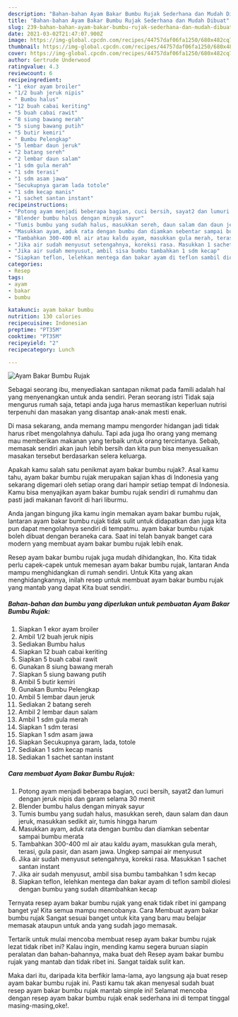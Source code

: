 ```yaml
---
description: "Bahan-bahan Ayam Bakar Bumbu Rujak Sederhana dan Mudah Dibuat"
title: "Bahan-bahan Ayam Bakar Bumbu Rujak Sederhana dan Mudah Dibuat"
slug: 239-bahan-bahan-ayam-bakar-bumbu-rujak-sederhana-dan-mudah-dibuat
date: 2021-03-02T21:47:07.900Z
image: https://img-global.cpcdn.com/recipes/44757daf06fa1250/680x482cq70/ayam-bakar-bumbu-rujak-foto-resep-utama.jpg
thumbnail: https://img-global.cpcdn.com/recipes/44757daf06fa1250/680x482cq70/ayam-bakar-bumbu-rujak-foto-resep-utama.jpg
cover: https://img-global.cpcdn.com/recipes/44757daf06fa1250/680x482cq70/ayam-bakar-bumbu-rujak-foto-resep-utama.jpg
author: Gertrude Underwood
ratingvalue: 4.3
reviewcount: 6
recipeingredient:
- "1 ekor ayam broiler"
- "1/2 buah jeruk nipis"
- " Bumbu halus"
- "12 buah cabai keriting"
- "5 buah cabai rawit"
- "8 siung bawang merah"
- "5 siung bawang putih"
- "5 butir kemiri"
- " Bumbu Pelengkap"
- "5 lembar daun jeruk"
- "2 batang sereh"
- "2 lembar daun salam"
- "1 sdm gula merah"
- "1 sdm terasi"
- "1 sdm asam jawa"
- "Secukupnya garam lada totole"
- "1 sdm kecap manis"
- "1 sachet santan instant"
recipeinstructions:
- "Potong ayam menjadi beberapa bagian, cuci bersih, sayat2 dan lumuri dengan jeruk nipis dan garam selama 30 menit"
- "Blender bumbu halus dengan minyak sayur"
- "Tumis bumbu yang sudah halus, masukkan sereh, daun salam dan daun jeruk, masukkan sedikit air, tumis hingga harum"
- "Masukkan ayam, aduk rata dengan bumbu dan diamkan sebentar sampai bumbu merata"
- "Tambahkan 300-400 ml air atau kaldu ayam, masukkan gula merah, terasi, gula pasir, dan asam jawa. Ungkep sampai air menyusut"
- "Jika air sudah menyusut setengahnya, koreksi rasa. Masukkan 1 sachet santan instant"
- "Jika air sudah menyusut, ambil sisa bumbu tambahkan 1 sdm kecap"
- "Siapkan teflon, lelehkan mentega dan bakar ayam di teflon sambil diolesi dengan bumbu yang sudah ditambahkan kecap"
categories:
- Resep
tags:
- ayam
- bakar
- bumbu

katakunci: ayam bakar bumbu 
nutrition: 130 calories
recipecuisine: Indonesian
preptime: "PT35M"
cooktime: "PT35M"
recipeyield: "2"
recipecategory: Lunch

---
```



![Ayam Bakar Bumbu Rujak](https://img-global.cpcdn.com/recipes/44757daf06fa1250/680x482cq70/ayam-bakar-bumbu-rujak-foto-resep-utama.jpg)

Sebagai seorang ibu, menyediakan santapan nikmat pada famili adalah hal yang menyenangkan untuk anda sendiri. Peran seorang istri Tidak saja mengurus rumah saja, tetapi anda juga harus memastikan keperluan nutrisi terpenuhi dan masakan yang disantap anak-anak mesti enak.

Di masa  sekarang, anda memang mampu mengorder hidangan jadi tidak harus ribet mengolahnya dahulu. Tapi ada juga lho orang yang memang mau memberikan makanan yang terbaik untuk orang tercintanya. Sebab, memasak sendiri akan jauh lebih bersih dan kita pun bisa menyesuaikan masakan tersebut berdasarkan selera keluarga. 



Apakah kamu salah satu penikmat ayam bakar bumbu rujak?. Asal kamu tahu, ayam bakar bumbu rujak merupakan sajian khas di Indonesia yang sekarang digemari oleh setiap orang dari hampir setiap tempat di Indonesia. Kamu bisa menyajikan ayam bakar bumbu rujak sendiri di rumahmu dan pasti jadi makanan favorit di hari liburmu.

Anda jangan bingung jika kamu ingin memakan ayam bakar bumbu rujak, lantaran ayam bakar bumbu rujak tidak sulit untuk didapatkan dan juga kita pun dapat mengolahnya sendiri di tempatmu. ayam bakar bumbu rujak boleh dibuat dengan beraneka cara. Saat ini telah banyak banget cara modern yang membuat ayam bakar bumbu rujak lebih enak.

Resep ayam bakar bumbu rujak juga mudah dihidangkan, lho. Kita tidak perlu capek-capek untuk memesan ayam bakar bumbu rujak, lantaran Anda mampu menghidangkan di rumah sendiri. Untuk Kita yang akan menghidangkannya, inilah resep untuk membuat ayam bakar bumbu rujak yang mantab yang dapat Kita buat sendiri.

<!--inarticleads1-->

##### Bahan-bahan dan bumbu yang diperlukan untuk pembuatan Ayam Bakar Bumbu Rujak:

1. Siapkan 1 ekor ayam broiler
1. Ambil 1/2 buah jeruk nipis
1. Sediakan  Bumbu halus
1. Siapkan 12 buah cabai keriting
1. Siapkan 5 buah cabai rawit
1. Gunakan 8 siung bawang merah
1. Siapkan 5 siung bawang putih
1. Ambil 5 butir kemiri
1. Gunakan  Bumbu Pelengkap
1. Ambil 5 lembar daun jeruk
1. Sediakan 2 batang sereh
1. Ambil 2 lembar daun salam
1. Ambil 1 sdm gula merah
1. Siapkan 1 sdm terasi
1. Siapkan 1 sdm asam jawa
1. Siapkan Secukupnya garam, lada, totole
1. Sediakan 1 sdm kecap manis
1. Sediakan 1 sachet santan instant




<!--inarticleads2-->

##### Cara membuat Ayam Bakar Bumbu Rujak:

1. Potong ayam menjadi beberapa bagian, cuci bersih, sayat2 dan lumuri dengan jeruk nipis dan garam selama 30 menit
1. Blender bumbu halus dengan minyak sayur
1. Tumis bumbu yang sudah halus, masukkan sereh, daun salam dan daun jeruk, masukkan sedikit air, tumis hingga harum
1. Masukkan ayam, aduk rata dengan bumbu dan diamkan sebentar sampai bumbu merata
1. Tambahkan 300-400 ml air atau kaldu ayam, masukkan gula merah, terasi, gula pasir, dan asam jawa. Ungkep sampai air menyusut
1. Jika air sudah menyusut setengahnya, koreksi rasa. Masukkan 1 sachet santan instant
1. Jika air sudah menyusut, ambil sisa bumbu tambahkan 1 sdm kecap
1. Siapkan teflon, lelehkan mentega dan bakar ayam di teflon sambil diolesi dengan bumbu yang sudah ditambahkan kecap




Ternyata resep ayam bakar bumbu rujak yang enak tidak ribet ini gampang banget ya! Kita semua mampu mencobanya. Cara Membuat ayam bakar bumbu rujak Sangat sesuai banget untuk kita yang baru mau belajar memasak ataupun untuk anda yang sudah jago memasak.

Tertarik untuk mulai mencoba membuat resep ayam bakar bumbu rujak lezat tidak ribet ini? Kalau ingin, mending kamu segera buruan siapin peralatan dan bahan-bahannya, maka buat deh Resep ayam bakar bumbu rujak yang mantab dan tidak ribet ini. Sangat taidak sulit kan. 

Maka dari itu, daripada kita berfikir lama-lama, ayo langsung aja buat resep ayam bakar bumbu rujak ini. Pasti kamu tak akan menyesal sudah buat resep ayam bakar bumbu rujak mantab simple ini! Selamat mencoba dengan resep ayam bakar bumbu rujak enak sederhana ini di tempat tinggal masing-masing,oke!.

